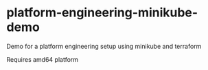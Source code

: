 # platform-engineering-minikube-demo
Demo for a platform engineering setup using minikube and terraform


Requires amd64 platform